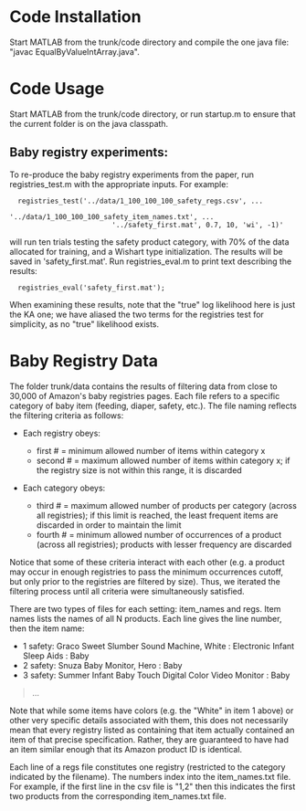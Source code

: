 # Code Installation #

Start MATLAB from the trunk/code directory and compile the one java
file: "javac EqualByValueIntArray.java".


# Code Usage #

Start MATLAB from the trunk/code directory, or run startup.m to ensure
that the current folder is on the java classpath.

## Baby registry experiments: ##

To re-produce the baby registry experiments from the paper, run
registries\_test.m with the appropriate inputs.  For example:
```
  registries_test('../data/1_100_100_100_safety_regs.csv', ...
                         '../data/1_100_100_100_safety_item_names.txt', ...
                         '../safety_first.mat', 0.7, 10, 'wi', -1)'
```
will run ten trials testing the safety product category, with 70% of
the data allocated for training, and a Wishart type initialization.
The results will be saved in 'safety\_first.mat'.  Run
registries\_eval.m to print text describing the results:
```
  registries_eval('safety_first.mat');
```
When examining these results, note that the "true" log likelihood here
is just the KA one; we have aliased the two terms for the registries
test for simplicity, as no "true" likelihood exists.

# Baby Registry Data #

The folder trunk/data contains the results of filtering data from
close to 30,000 of Amazon's baby registries pages.  Each file refers
to a specific category of baby item (feeding, diaper, safety, etc.).
The file naming reflects the filtering criteria as follows:

  * Each registry obeys:
    * first # = minimum allowed number of items within category x
    * second # = maximum allowed number of items within category x; if the registry size is not within this range, it is discarded

  * Each category obeys:
    * third # = maximum allowed number of products per category (across all registries); if this limit is reached, the least frequent items are discarded in order to maintain the limit
    * fourth # = minimum allowed number of occurrences of a product (across all registries); products with lesser frequency are discarded

Notice that some of these criteria interact with each other (e.g. a
product may occur in enough registries to pass the minimum occurrences
cutoff, but only prior to the registries are filtered by size).  Thus,
we iterated the filtering process until all criteria were
simultaneously satisfied.

There are two types of files for each setting: item\_names and regs.
Item names lists the names of all N products.  Each line gives the
line number, then the item name:

  * 1 safety: Graco Sweet Slumber Sound Machine, White : Electronic Infant Sleep Aids : Baby
  * 2 safety: Snuza Baby Monitor, Hero : Baby
  * 3 safety: Summer Infant Baby Touch Digital Color Video Monitor : Baby
> ...

Note that while some items have colors (e.g. the "White" in item 1
above) or other very specific details associated with them, this does
not necessarily mean that every registry listed as containing that
item actually contained an item of that precise specification.
Rather, they are guaranteed to have had an item similar enough that
its Amazon product ID is identical.

Each line of a regs file constitutes one registry (restricted to the
category indicated by the filename).  The numbers index into the
item\_names.txt file.  For example, if the first line in the csv file
is "1,2" then this indicates the first two products from the
corresponding item\_names.txt file.